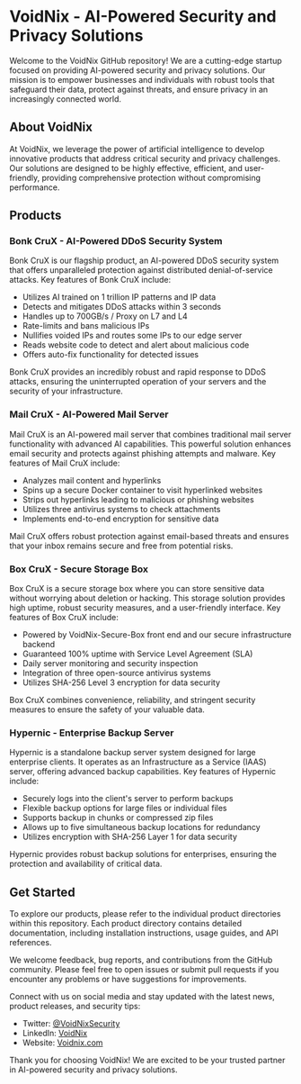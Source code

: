 # VoidNix - AI-Powered Security and Privacy Solutions 


Welcome to the VoidNix GitHub repository! We are a cutting-edge startup focused on providing AI-powered security and privacy solutions. Our mission is to empower businesses and individuals with robust tools that safeguard their data, protect against threats, and ensure privacy in an increasingly connected world.

## About VoidNix

At VoidNix, we leverage the power of artificial intelligence to develop innovative products that address critical security and privacy challenges. Our solutions are designed to be highly effective, efficient, and user-friendly, providing comprehensive protection without compromising performance.

## Products

### Bonk CruX - AI-Powered DDoS Security System

Bonk CruX is our flagship product, an AI-powered DDoS security system that offers unparalleled protection against distributed denial-of-service attacks. Key features of Bonk CruX include:

- Utilizes AI trained on 1 trillion IP patterns and IP data
- Detects and mitigates DDoS attacks within 3 seconds
- Handles up to 700GB/s / Proxy on L7 and L4
- Rate-limits and bans malicious IPs
- Nullifies voided IPs and routes some IPs to our edge server
- Reads website code to detect and alert about malicious code
- Offers auto-fix functionality for detected issues

Bonk CruX provides an incredibly robust and rapid response to DDoS attacks, ensuring the uninterrupted operation of your servers and the security of your infrastructure.

### Mail CruX - AI-Powered Mail Server

Mail CruX is an AI-powered mail server that combines traditional mail server functionality with advanced AI capabilities. This powerful solution enhances email security and protects against phishing attempts and malware. Key features of Mail CruX include:

- Analyzes mail content and hyperlinks
- Spins up a secure Docker container to visit hyperlinked websites
- Strips out hyperlinks leading to malicious or phishing websites
- Utilizes three antivirus systems to check attachments
- Implements end-to-end encryption for sensitive data

Mail CruX offers robust protection against email-based threats and ensures that your inbox remains secure and free from potential risks.

### Box CruX - Secure Storage Box

Box CruX is a secure storage box where you can store sensitive data without worrying about deletion or hacking. This storage solution provides high uptime, robust security measures, and a user-friendly interface. Key features of Box CruX include:

- Powered by VoidNix-Secure-Box front end and our secure infrastructure backend
- Guaranteed 100% uptime with Service Level Agreement (SLA)
- Daily server monitoring and security inspection
- Integration of three open-source antivirus systems
- Utilizes SHA-256 Level 3 encryption for data security

Box CruX combines convenience, reliability, and stringent security measures to ensure the safety of your valuable data.

### Hypernic - Enterprise Backup Server

Hypernic is a standalone backup server system designed for large enterprise clients. It operates as an Infrastructure as a Service (IAAS) server, offering advanced backup capabilities. Key features of Hypernic include:

- Securely logs into the client's server to perform backups
- Flexible backup options for large files or individual files
- Supports backup in chunks or compressed zip files
- Allows up to five simultaneous backup locations for redundancy
- Utilizes encryption with SHA-256 Layer 1 for data security

Hypernic provides robust backup solutions for enterprises, ensuring the protection and availability of critical data.

## Get Started

To explore our products, please refer to the individual product directories within this repository. Each product directory contains detailed documentation, including installation instructions, usage guides, and API references.

We welcome feedback, bug reports, and contributions from the GitHub community. Please feel free to open issues or submit pull requests if you encounter any problems or have suggestions for improvements.

Connect with us on social media and stay updated with the latest news, product releases, and security tips:

- Twitter: [@VoidNixSecurity](https://twitter.com/VoidnixSecurity)
- LinkedIn: [VoidNix](https://www.linkedin.com/company/voidnix)
- Website: [Voidnix.com](https://voidnix.com)

Thank you for choosing VoidNix! We are excited to be your trusted partner in AI-powered security and privacy solutions.
